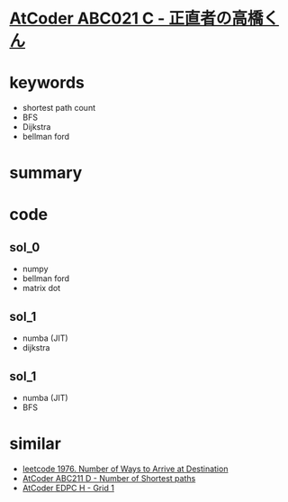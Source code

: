# [AtCoder ABC021 C - 正直者の高橋くん](https://atcoder.jp/contests/abc021/tasks/abc021_c)


# keywords 
- shortest path count 
- BFS
- Dijkstra 
- bellman ford 


# summary



# code 
## sol_0
- numpy
- bellman ford 
- matrix dot 

## sol_1 
- numba (JIT)
- dijkstra


## sol_1
- numba (JIT)
- BFS



# similar 
- [leetcode 1976. Number of Ways to Arrive at Destination](https://leetcode.com/problems/number-of-ways-to-arrive-at-destination/)
- [AtCoder ABC211 D - Number of Shortest paths](https://atcoder.jp/contests/abc211/tasks/abc211_d)
- [AtCoder EDPC H - Grid 1](https://atcoder.jp/contests/dp/tasks/dp_h)